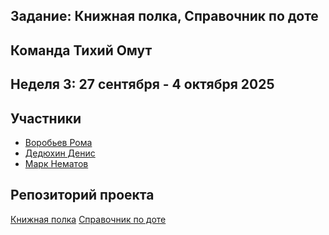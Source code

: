 ## Задание: Книжная полка, Справочник по доте

## Команда Тихий Омут
## Неделя 3: 27 сентября - 4 октября 2025  

## Участники
- [Воробьев Рома](https://github.com/Bibuk)
- [Дедюхин Денис](https://github.com/FaraPIMP)
- [Марк Нематов](https://github.com/nematovmark5-lgtm)
## Репозиторий проекта
[Книжная полка](https://github.com/FaraPIMP/bookshelf) [Справочник по доте](https://github.com/FaraPIMP/dota2-handbook)